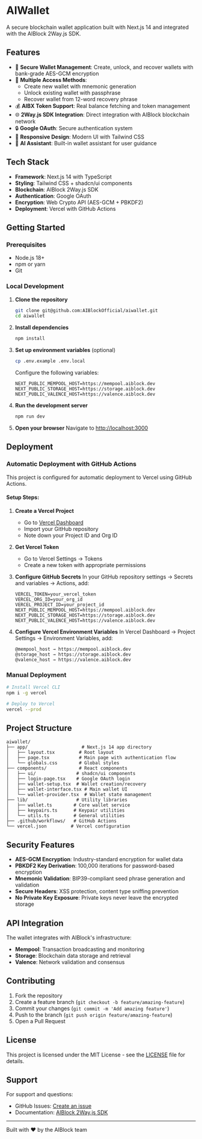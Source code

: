 # AIWallet

A secure blockchain wallet application built with Next.js 14 and integrated with the AIBlock 2Way.js SDK.

## Features

- 🔐 **Secure Wallet Management**: Create, unlock, and recover wallets with bank-grade AES-GCM encryption
- 🔑 **Multiple Access Methods**: 
  - Create new wallet with mnemonic generation
  - Unlock existing wallet with passphrase
  - Recover wallet from 12-word recovery phrase
- 💰 **AIBX Token Support**: Real balance fetching and token management
- 🌐 **2Way.js SDK Integration**: Direct integration with AIBlock blockchain network
- 🔒 **Google OAuth**: Secure authentication system
- 📱 **Responsive Design**: Modern UI with Tailwind CSS
- 🤖 **AI Assistant**: Built-in wallet assistant for user guidance

## Tech Stack

- **Framework**: Next.js 14 with TypeScript
- **Styling**: Tailwind CSS + shadcn/ui components
- **Blockchain**: AIBlock 2Way.js SDK
- **Authentication**: Google OAuth
- **Encryption**: Web Crypto API (AES-GCM + PBKDF2)
- **Deployment**: Vercel with GitHub Actions

## Getting Started

### Prerequisites

- Node.js 18+ 
- npm or yarn
- Git

### Local Development

1. **Clone the repository**
   ```bash
   git clone git@github.com:AIBlockOfficial/aiwallet.git
   cd aiwallet
   ```

2. **Install dependencies**
   ```bash
   npm install
   ```

3. **Set up environment variables** (optional)
   ```bash
   cp .env.example .env.local
   ```
   
   Configure the following variables:
   ```env
   NEXT_PUBLIC_MEMPOOL_HOST=https://mempool.aiblock.dev
   NEXT_PUBLIC_STORAGE_HOST=https://storage.aiblock.dev
   NEXT_PUBLIC_VALENCE_HOST=https://valence.aiblock.dev
   ```

4. **Run the development server**
   ```bash
   npm run dev
   ```

5. **Open your browser**
   Navigate to [http://localhost:3000](http://localhost:3000)

## Deployment

### Automatic Deployment with GitHub Actions

This project is configured for automatic deployment to Vercel using GitHub Actions.

#### Setup Steps:

1. **Create a Vercel Project**
   - Go to [Vercel Dashboard](https://vercel.com/dashboard)
   - Import your GitHub repository
   - Note down your Project ID and Org ID

2. **Get Vercel Token**
   - Go to Vercel Settings → Tokens
   - Create a new token with appropriate permissions

3. **Configure GitHub Secrets**
   In your GitHub repository settings → Secrets and variables → Actions, add:
   
   ```
   VERCEL_TOKEN=your_vercel_token
   VERCEL_ORG_ID=your_org_id
   VERCEL_PROJECT_ID=your_project_id
   NEXT_PUBLIC_MEMPOOL_HOST=https://mempool.aiblock.dev
   NEXT_PUBLIC_STORAGE_HOST=https://storage.aiblock.dev
   NEXT_PUBLIC_VALENCE_HOST=https://valence.aiblock.dev
   ```

4. **Configure Vercel Environment Variables**
   In Vercel Dashboard → Project Settings → Environment Variables, add:
   ```
   @mempool_host → https://mempool.aiblock.dev
   @storage_host → https://storage.aiblock.dev  
   @valence_host → https://valence.aiblock.dev
   ```

### Manual Deployment

```bash
# Install Vercel CLI
npm i -g vercel

# Deploy to Vercel
vercel --prod
```

## Project Structure

```
aiwallet/
├── app/                    # Next.js 14 app directory
│   ├── layout.tsx         # Root layout
│   ├── page.tsx           # Main page with authentication flow
│   └── globals.css        # Global styles
├── components/            # React components
│   ├── ui/               # shadcn/ui components
│   ├── login-page.tsx    # Google OAuth login
│   ├── wallet-setup.tsx  # Wallet creation/recovery
│   ├── wallet-interface.tsx # Main wallet UI
│   └── wallet-provider.tsx  # Wallet state management
├── lib/                  # Utility libraries
│   ├── wallet.ts        # Core wallet service
│   ├── keypairs.ts      # Keypair utilities
│   └── utils.ts         # General utilities
├── .github/workflows/   # GitHub Actions
└── vercel.json         # Vercel configuration
```

## Security Features

- **AES-GCM Encryption**: Industry-standard encryption for wallet data
- **PBKDF2 Key Derivation**: 100,000 iterations for password-based encryption
- **Mnemonic Validation**: BIP39-compliant seed phrase generation and validation
- **Secure Headers**: XSS protection, content type sniffing prevention
- **No Private Key Exposure**: Private keys never leave the encrypted storage

## API Integration

The wallet integrates with AIBlock's infrastructure:

- **Mempool**: Transaction broadcasting and monitoring
- **Storage**: Blockchain data storage and retrieval  
- **Valence**: Network validation and consensus

## Contributing

1. Fork the repository
2. Create a feature branch (`git checkout -b feature/amazing-feature`)
3. Commit your changes (`git commit -m 'Add amazing feature'`)
4. Push to the branch (`git push origin feature/amazing-feature`)
5. Open a Pull Request

## License

This project is licensed under the MIT License - see the [LICENSE](LICENSE) file for details.

## Support

For support and questions:
- GitHub Issues: [Create an issue](https://github.com/AIBlockOfficial/aiwallet/issues)
- Documentation: [AIBlock 2Way.js SDK](https://github.com/AIBlockOfficial/2Way.js)

---

Built with ❤️ by the AIBlock team
